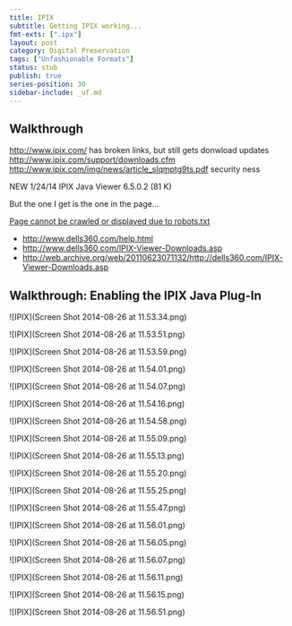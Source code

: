 ```yaml
---
title: IPIX
subtitle: Getting IPIX working...
fmt-exts: [".ipx"]
layout: post
category: Digital Preservation
tags: ["Unfashionable Formats"]
status: stub
publish: true
series-position: 30
sidebar-include: _uf.md
---
```


Walkthrough
-----------

http://www.ipix.com/ has broken links, but still gets donwload updates http://www.ipix.com/support/downloads.cfm http://www.ipix.com/img/news/article_slqmptg9ts.pdf security ness

NEW 1/24/14 IPIX Java Viewer 6.5.0.2 (81 K)

But the one I get is the one in the page...

[Page cannot be crawled or displayed due to robots.txt](http://web.archive.org/web/20020811010518/http://www.ipix.com/download.shtml)

* http://www.dells360.com/help.html
* http://www.dells360.com/IPIX-Viewer-Downloads.asp
* http://web.archive.org/web/20110623071132/http://dells360.com/IPIX-Viewer-Downloads.asp

## Walkthrough: Enabling the IPIX Java Plug-In ###

![IPIX](Screen Shot 2014-08-26 at 11.53.34.png)

![IPIX](Screen Shot 2014-08-26 at 11.53.51.png)

![IPIX](Screen Shot 2014-08-26 at 11.53.59.png)

![IPIX](Screen Shot 2014-08-26 at 11.54.01.png)

![IPIX](Screen Shot 2014-08-26 at 11.54.07.png)

![IPIX](Screen Shot 2014-08-26 at 11.54.16.png)

![IPIX](Screen Shot 2014-08-26 at 11.54.58.png)

![IPIX](Screen Shot 2014-08-26 at 11.55.09.png)

![IPIX](Screen Shot 2014-08-26 at 11.55.13.png)

![IPIX](Screen Shot 2014-08-26 at 11.55.20.png)

![IPIX](Screen Shot 2014-08-26 at 11.55.25.png)

![IPIX](Screen Shot 2014-08-26 at 11.55.47.png)

![IPIX](Screen Shot 2014-08-26 at 11.56.01.png)

![IPIX](Screen Shot 2014-08-26 at 11.56.05.png)

![IPIX](Screen Shot 2014-08-26 at 11.56.07.png)

![IPIX](Screen Shot 2014-08-26 at 11.56.11.png)

![IPIX](Screen Shot 2014-08-26 at 11.56.15.png)

![IPIX](Screen Shot 2014-08-26 at 11.56.51.png)

